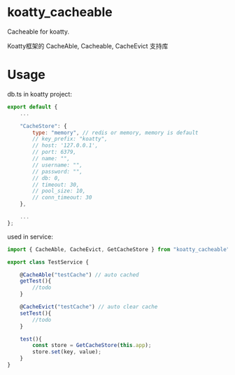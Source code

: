 # koatty_cacheable
Cacheable for koatty.

Koatty框架的 CacheAble, Cacheable, CacheEvict 支持库


# Usage

db.ts in koatty project:

```js
export default {
    ...

    "CacheStore": {
        type: "memory", // redis or memory, memory is default
        // key_prefix: "koatty",
        // host: '127.0.0.1',
        // port: 6379,
        // name: "",
        // username: "",
        // password: "",
        // db: 0,
        // timeout: 30,
        // pool_size: 10,
        // conn_timeout: 30
    },

    ...
};

```

used in service: 

```js
import { CacheAble, CacheEvict, GetCacheStore } from "koatty_cacheable";

export class TestService {

    @CacheAble("testCache") // auto cached
    getTest(){
        //todo
    }

    @CacheEvict("testCache") // auto clear cache
    setTest(){
        //todo
    }

    test(){
        const store = GetCacheStore(this.app);
        store.set(key, value);
    }
}

```